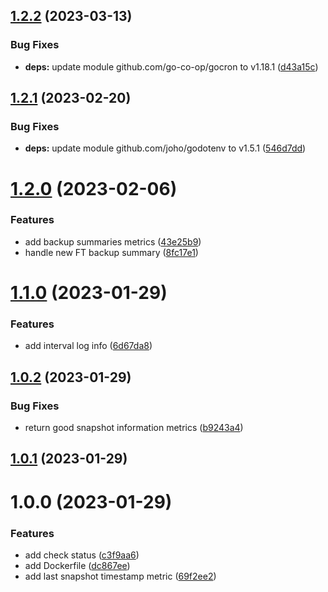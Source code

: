 ## [1.2.2](https://github.com/VincentHardouin/restic-exporter/compare/v1.2.1...v1.2.2) (2023-03-13)


### Bug Fixes

* **deps:** update module github.com/go-co-op/gocron to v1.18.1 ([d43a15c](https://github.com/VincentHardouin/restic-exporter/commit/d43a15c5bc9ada752fb45d05e08bddf3c65d55b7))

## [1.2.1](https://github.com/VincentHardouin/restic-exporter/compare/v1.2.0...v1.2.1) (2023-02-20)


### Bug Fixes

* **deps:** update module github.com/joho/godotenv to v1.5.1 ([546d7dd](https://github.com/VincentHardouin/restic-exporter/commit/546d7ddedfdc94fe85c8bfce54f12ce07da1e9dd))

# [1.2.0](https://github.com/VincentHardouin/restic-exporter/compare/v1.1.0...v1.2.0) (2023-02-06)


### Features

* add backup summaries metrics ([43e25b9](https://github.com/VincentHardouin/restic-exporter/commit/43e25b9e0e5a18151ab9556327b58cbb6bf7cbdf))
* handle new FT backup summary ([8fc17e1](https://github.com/VincentHardouin/restic-exporter/commit/8fc17e1bf641da626858171b0219cf4505524ae2))

# [1.1.0](https://github.com/VincentHardouin/restic-exporter/compare/v1.0.2...v1.1.0) (2023-01-29)


### Features

* add interval log info ([6d67da8](https://github.com/VincentHardouin/restic-exporter/commit/6d67da848c0c2d1fb56b559f73e2c20148dba25f))

## [1.0.2](https://github.com/VincentHardouin/restic-exporter/compare/v1.0.1...v1.0.2) (2023-01-29)


### Bug Fixes

* return good snapshot information metrics ([b9243a4](https://github.com/VincentHardouin/restic-exporter/commit/b9243a47834d17047e7564154d471f49dce9d0b1))

## [1.0.1](https://github.com/VincentHardouin/restic-exporter/compare/v1.0.0...v1.0.1) (2023-01-29)

# 1.0.0 (2023-01-29)


### Features

* add check status ([c3f9aa6](https://github.com/VincentHardouin/restic-exporter/commit/c3f9aa63cc2e9a3b90a100885f127785650ef946))
* add Dockerfile ([dc867ee](https://github.com/VincentHardouin/restic-exporter/commit/dc867eee7c1c634b5a575a566830cd2122df3db6))
* add last snapshot timestamp metric ([69f2ee2](https://github.com/VincentHardouin/restic-exporter/commit/69f2ee22f4fa4fad1606049bfa0a62ac3efcd2a7))
